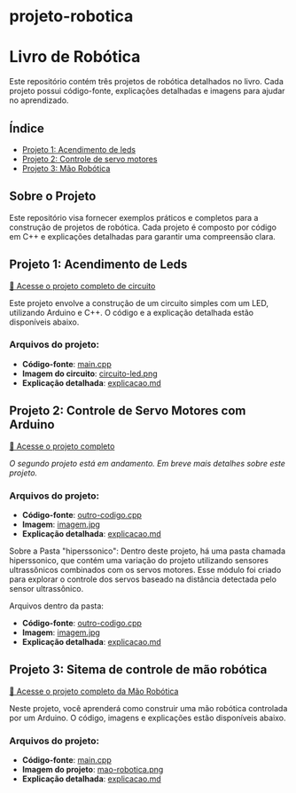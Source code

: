 # projeto-robotica
# Livro de Robótica

Este repositório contém três projetos de robótica detalhados no livro. Cada projeto possui código-fonte, explicações detalhadas e imagens para ajudar no aprendizado.

## Índice
- [Projeto 1: Acendimento de leds](#acendimento-leds)
- [Projeto 2: Controle de servo motores](#servo-motores)
- [Projeto 3: Mão Robótica](#mao-robotica)

## Sobre o Projeto
Este repositório visa fornecer exemplos práticos e completos para a construção de projetos de robótica. Cada projeto é composto por código em C++ e explicações detalhadas para garantir uma compreensão clara.

## Projeto 1: Acendimento de Leds
[🔗 Acesse o projeto completo de circuito](acendimento-leds)

Este projeto envolve a construção de um circuito simples com um LED, utilizando Arduino e C++. O código e a explicação detalhada estão disponíveis abaixo.

### Arquivos do projeto:
- **Código-fonte**: [main.cpp](acendimento-leds/codigo-comentado)
- **Imagem do circuito**: [circuito-led.png](acendimento-leds/circuito-led.png)
- **Explicação detalhada**: [explicacao.md](acendimento-leds/montagem.md)

## Projeto 2: Controle de Servo Motores com Arduino
[🔗 Acesse o projeto completo](servo-motores)

*O segundo projeto está em andamento. Em breve mais detalhes sobre este projeto.*

### Arquivos do projeto:
- **Código-fonte**: [outro-codigo.cpp](projeto-2-outro/outro-codigo.cpp)
- **Imagem**: [imagem.jpg](projeto-2-outro/imagem.jpg)
- **Explicação detalhada**: [explicacao.md](projeto-2-outro/explicacao.md)

Sobre a Pasta "hiperssonico":
Dentro deste projeto, há uma pasta chamada hiperssonico, que contém uma variação do projeto utilizando sensores ultrassônicos combinados com os servos motores. Esse módulo foi criado para explorar o controle dos servos baseado na distância detectada pelo sensor ultrassônico.

Arquivos dentro da pasta:
- **Código-fonte**: [outro-codigo.cpp](projeto-2-outro/outro-codigo.cpp)
- **Imagem**: [imagem.jpg](projeto-2-outro/imagem.jpg)
- **Explicação detalhada**: [explicacao.md](projeto-2-outro/explicacao.md)

## Projeto 3: Sitema de controle de mão robótica
[🔗 Acesse o projeto completo da Mão Robótica](projeto-robotica/mao-robotica)

Neste projeto, você aprenderá como construir uma mão robótica controlada por um Arduino. O código, imagens e explicações estão disponíveis abaixo.

### Arquivos do projeto:
- **Código-fonte**: [main.cpp](projeto-3-mao-robotica/main.cpp)
- **Imagem do projeto**: [mao-robotica.png](projeto-3-mao-robotica/mao-robotica.png)
- **Explicação detalhada**: [explicacao.md](projeto-3-mao-robotica/explicacao.md)
